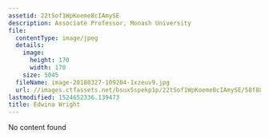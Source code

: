 ```yaml
---
assetid: 22tSof1WpKoeme8cIAmySE
description: Associate Professor, Monash University
file:
  contentType: image/jpeg
  details:
    image:
      height: 170
      width: 170
    size: 5045
  fileName: image-20180327-109204-1xzeuv9.jpg
  url: //images.ctfassets.net/bsux5spekp1p/22tSof1WpKoeme8cIAmySE/58f88fbf6f2612a34caaac2fa8a7ff98/image-20180327-109204-1xzeuv9.jpg
lastmodified: 1524652336.139473
title: Edwina Wright
---
```

No content found